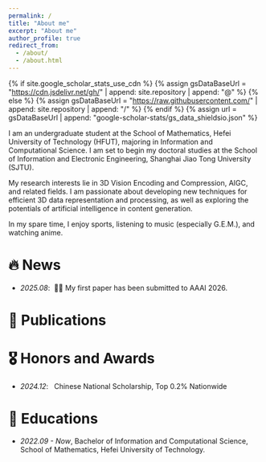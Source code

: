 ```yaml
---
permalink: /
title: "About me"
excerpt: "About me"
author_profile: true
redirect_from: 
  - /about/
  - /about.html
---
```


{% if site.google_scholar_stats_use_cdn %}
{% assign gsDataBaseUrl = "https://cdn.jsdelivr.net/gh/" | append: site.repository | append: "@" %}
{% else %}
{% assign gsDataBaseUrl = "https://raw.githubusercontent.com/" | append: site.repository | append: "/" %}
{% endif %}
{% assign url = gsDataBaseUrl | append: "google-scholar-stats/gs_data_shieldsio.json" %}

<span class='anchor' id='about-me'></span>

I am an undergraduate student at the School of Mathematics, Hefei University of Technology (HFUT), majoring in Information and Computational Science. I am set to begin my doctoral studies at the School of Information and Electronic Engineering, Shanghai Jiao Tong University (SJTU).

My research interests lie in 3D Vision Encoding and Compression, AIGC, and related fields. I am passionate about developing new techniques for efficient 3D data representation and processing, as well as exploring the potentials of artificial intelligence in content generation.

In my spare time, I enjoy sports, listening to music (especially G.E.M.), and watching anime.


# 🔥 News
- *2025.08*: &nbsp;🎉🎉 My first paper has been submitted to AAAI 2026.



# 📝 Publications 

# 🎖 Honors and Awards
- *2024.12*: &nbsp; Chinese National Scholarship, Top 0.2% Nationwide


# 📖 Educations
- *2022.09 - Now*, Bachelor of Information and Computational Science, School of Mathematics, Hefei University of Technology.
